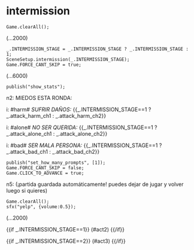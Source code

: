 ﻿# intermission

`Game.clearAll();`

(...2000)

```
_.INTERMISSION_STAGE = _.INTERMISSION_STAGE ? _.INTERMISSION_STAGE : 1;
SceneSetup.intermission(_.INTERMISSION_STAGE);
Game.FORCE_CANT_SKIP = true;
```

(...6000)

```
publish("show_stats");
```

n2: MIEDOS ESTA RONDA:

i: #harm# *SUFRIR DAÑOS:* {{_.INTERMISSION_STAGE==1 ? _.attack_harm_ch1 : _.attack_harm_ch2}}

i: #alone# *NO SER QUERIDA:* {{_.INTERMISSION_STAGE==1 ? _.attack_alone_ch1 : _.attack_alone_ch2}}

i: #bad# *SER MALA PERSONA:* {{_.INTERMISSION_STAGE==1 ? _.attack_bad_ch1 : _.attack_bad_ch2}}


```
publish("set_how_many_prompts", [1]);
Game.FORCE_CANT_SKIP = false;
Game.CLICK_TO_ADVANCE = true;
```

n5: (¡partida guardada automáticamente! puedes dejar de jugar y volver luego si quieres)

```
Game.clearAll();
sfx("yelp", {volume:0.5});
```

(...2000)

{{if _.INTERMISSION_STAGE==1}}
(#act2)
{{/if}}

{{if _.INTERMISSION_STAGE==2}}
(#act3)
{{/if}}

